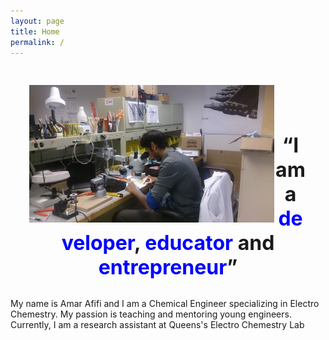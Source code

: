 ```yaml
---
layout: page
title: Home
permalink: /
---
```


<style>
div.black {
    padding: 30px 30px 30px 30px;
}
</style>

<div class="black">
<a href="self2.JPG">
<img src="self2.JPG" align="left" style="width:392px;height:220px;">
</a>
</div>

<br>

<div class="black" align="middle">
<font size="6"><b>
    <q>I am a <font color="blue">developer</font>, <font color="blue">educator</font> and <font color="blue">entrepreneur</font></q>
</b></font>
</div>

<div>
My name is Amar Afifi and I am a Chemical Engineer specializing in Electro Chemestry. 
My passion is teaching and mentoring young engineers. 
Currently, I am a research assistant at Queens's Electro Chemestry Lab
</div>

<br>
<br>
